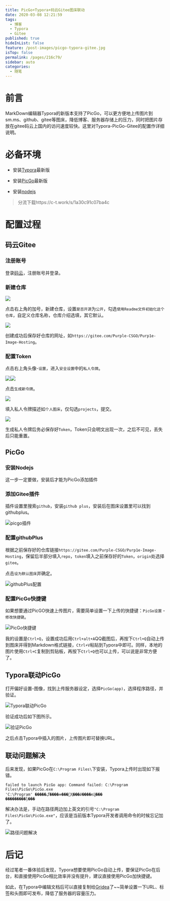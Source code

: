```yaml
---
title: PicGo+Typora+码云Gitee图床联动
date: 2020-03-08 12:21:59
tags: 
  - 博客
  - Typora
  - Gitee
published: true
hideInList: false
feature: /post-images/picgo-typora-gitee.jpg
isTop: false
permalink: /pages/216c79/
sidebar: auto
categories: 
  - 随笔
---
```

# 前言

MarkDown编辑器Typora的新版本支持了PicGo，可以更方便地上传图片到sm.ms、github、gitee等图床，降低博客、服务器存储上的压力，同时把图片存放在gitee码云上国内的访问速度较快。这里对Typora-PicGo-Gitee的配置作详细说明。

# 必备环境

- 安装[Typora](https://www.typora.io/)最新版

- 安装[PicGo](https://github.com/Molunerfinn/PicGo/releases)最新版

- 安装[nodejs](https://nodejs.org/en/)

> 分流下载https://c-t.work/s/1a30c91c07ba4c

# 配置过程

## 码云Gitee

### 注册账号

登录[码云](https://gitee.com/)，注册账号并登录。

### 新建仓库

![](https://gitee.com/Purple-CSGO/Purp1e-Image-Hosting/raw/master/新建gitee仓库.png)

点击右上角的加号，新建仓库，设置`是否开源`为`公开`，勾选`使用Readme文件初始化这个仓库`，自定义仓库名称，仓库介绍选填，其它默认。

![](https://gitee.com/Purple-CSGO/Purp1e-Image-Hosting/raw/master/gitee仓库配置.png)

创建成功后保存好仓库的网址，如`https://gitee.com/Purple-CSGO/Purp1e-Image-Hosting`。

### 配置Token

点击右上角头像-`设置`，进入`安全设置`中的`私人令牌`。

![](https://gitee.com/Purple-CSGO/Purp1e-Image-Hosting/raw/master/token-1.png)![](https://gitee.com/Purple-CSGO/Purp1e-Image-Hosting/raw/master/token-2-cut.png)

点击`生成新令牌`。

![](https://gitee.com/Purple-CSGO/Purp1e-Image-Hosting/raw/master/token-3.png)



填入私人令牌描述如`个人图床`，仅勾选`projects`，提交。

![](https://gitee.com/Purple-CSGO/Purp1e-Image-Hosting/raw/master/token-4.png)

生成私人令牌后务必保存好`Token`，Token只会明文出现一次，之后不可见，丢失后只能重置。

## PicGo

### 安装Nodejs

这一步一定要做，安装后才能为PicGo添加插件

### 添加Gitee插件

插件设置里搜索`github`，安装`github plus`，安装后在图床设置里可以找到githubplus。

![picgo插件](https://gitee.com/Purple-CSGO/Purp1e-Image-Hosting/raw/master/picgo插件-1583640438928.png)

### 配置githubPlus

根据之前保存好的仓库链接`https://gitee.com/Purple-CSGO/Purp1e-Image-Hosting`，保留后半部分填入`repo`，`token`填入之前保存好的`Token`，`origin`处选择`gitee`。

点击`设为默认图床`并确定。

![githubPlus配置](https://gitee.com/Purple-CSGO/Purp1e-Image-Hosting/raw/master/插件设置.png)

### 配置PicGo快捷键

如果想要通过PicGO快速上传图片，需要简单设置一下上传的快捷键：`PicGo设置` - `修改快捷键`。

![PicGo快捷键](https://gitee.com/Purple-CSGO/Purp1e-Image-Hosting/raw/master/快捷键-1.png)

我的设置是`Ctrl+Q`，设置成功后用`Ctrl+alt+A`QQ截图后，再按下`Ctrl+Q`自动上传到图床并得到Markdown格式链接，`Ctrl+V`粘贴到Typora中即可。同样，本地的图片使用`Ctrl+C`复制到剪贴板，再按下`Ctrl+Q`也可以上传，可以说是非常方便了。

## Typora联动PicGo

打开偏好设置-图像，找到上传服务器设定，选择`PicGo(app)`，选择程序路径，并验证。

![Typora联动PicGo](https://gitee.com/Purple-CSGO/Purp1e-Image-Hosting/raw/master/20200308120403-1583641973119.png)

验证成功后如下图所示。

![验证PicGo](https://gitee.com/Purple-CSGO/Purp1e-Image-Hosting/raw/master/image-20200308120506304.png)

之后点击Typora中插入的图片，上传图片即可替换URL。

## 联动问题解决

后来发现，如果PicGo在`C:\Program Files\`下安装，Typora上传时出现如下报错。

```
failed to launch PicGo app: Command failed: C:\Program Files\PicGo\PicGo.exe
'C:\Program' �����ڲ����ⲿ���Ҳ���ǿ����еĳ���
���������ļ���
```

解决办法是，手动在路径两边加上英文的引号`"C:\Program Files\PicGo\PicGo.exe"`，应该是当前版本Typora开发者调用命令的时候忘记加了。

![路径问题解决](https://gitee.com/Purple-CSGO/Purp1e-Image-Hosting/raw/master/image-20200308121353320.png)

# 后记

经过笔者一番体验后发现，Typora想要使用PicGo自动上传，要保证PicGo在后台，和直接使用PicGo相比效率并没有提升，建议直接使用PicGo加快捷键。

如此，在Typora中编辑文档后可以直接复制给[Gridea](https://eeudn8.coding-pages.com/Gridea-Deploy-Coding/)了~~简单设置一下URL、标签和头图即可发布，降低了服务器的容量压力。